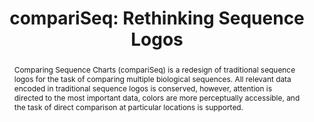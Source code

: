 ---
layout: publication
title: "compariSeq: Rethinking Sequence Logos"
key: 2013_biovis_compariseq
permalink: /publications/2013_biovis_compariseq/
type: poster


shortname: compariseq
image: 2013_biovis_compariseq.png

authors:
- mckenna
- quinan
- bigelow

journal: Proceedings of the IEEE Symposium on Biological Data Visualization (BioVis ’13)
year: 2013
note: BioVis Redesign Contest submission

pdf: 2013_biovis_compariseq.pdf
bibtex: 2013_biovis_compariseq.bib
code: "https://github.com/visdesignlab/compariSeq"
supplements:
- name: Poster
  link: 2013_biovis_compariseq_poster.pdf
  # defaults to a download icon, use this if you want a link-out icon
  linksym: true

abstract: "
<p>Comparing Sequence Charts (compariSeq) is a redesign of traditional sequence logos for the task of comparing multiple biological sequences. All relevant data encoded in traditional sequence logos is conserved, however, attention is directed to the most important data, colors are more perceptually accessible, and the task of direct comparison at particular locations is supported.</p>"

---